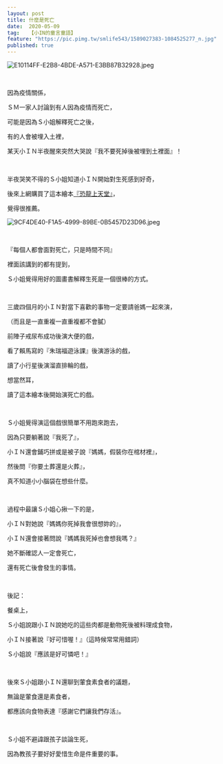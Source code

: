 ```yaml
---
layout: post
title: 什麼是死亡
date:  2020-05-09
tag:   【小IN的童言童語】
feature: "https://pic.pimg.tw/smlife543/1589027383-1084525277_n.jpg"
published: true 
---
```

<p><img alt="E10114FF-E2B8-4BDE-A571-E3BB87B32928.jpeg" src="https://pic.pimg.tw/smlife543/1589027383-1084525277_n.jpg" title="E10114FF-E2B8-4BDE-A571-E3BB87B32928.jpeg"></p>

<p>&nbsp;</p>

<p>因為疫情關係，</p>

<p>ＳＭ一家人討論到有人因為疫情而死亡，</p>

<p>可能是因為Ｓ小姐解釋死亡之後，</p>

<p>有的人會被埋入土裡，</p>

<p>某天小ＩＮ半夜醒來突然大哭說『我不要死掉後被埋到土裡面』！</p>

<p>&nbsp;</p>

<p>半夜哭笑不得的Ｓ小姐知道小ＩＮ開始對生死感到好奇，</p>

<p>後來上網購買了這本繪本<a href="https://www.books.com.tw/products/0010343771" target="_blank">『恐龍上天堂』</a>，</p>

<p>覺得很推薦。</p>

<p><img alt="9CF4DE40-F1A5-4999-89BE-0B5457D23D96.jpeg" src="https://pic.pimg.tw/smlife543/1589027379-3503996985_n.jpg" title="9CF4DE40-F1A5-4999-89BE-0B5457D23D96.jpeg"></p>

<p>&nbsp;</p>

<p>『每個人都會面對死亡，只是時間不同』</p>

<p>裡面該講到的都有提到，</p>

<p>Ｓ小姐覺得用好的圖畫書解釋生死是一個很棒的方式。</p>

<p>&nbsp;</p>

<p>三歲四個月的小ＩＮ對當下喜歡的事物一定要請爸媽一起來演，</p>

<p>（而且是一直重複一直重複都不會膩）</p>

<p>前陣子戒尿布成功後演大便的戲，</p>

<p>看了賴馬寫的『朱瑞福遊泳課』後演游泳的戲，</p>

<p>讀了小行星後演溜直排輪的戲，</p>

<p>想當然耳，</p>

<p>讀了這本繪本後開始演死亡的戲。</p>

<p>&nbsp;</p>

<p>Ｓ小姐覺得演這個戲很簡單不用跑來跑去，</p>

<p>因為只要躺著說『我死了』，</p>

<p>小ＩＮ還會鋪巧拼或是被子說『媽媽，假裝你在棺材裡』，</p>

<p>然後問『你要土葬還是火葬』，</p>

<p>真不知道小小腦袋在想些什麼。</p>

<p>&nbsp;</p>

<p>過程中最讓Ｓ小姐心揪一下的是，</p>

<p>小ＩＮ對她說『媽媽你死掉我會很想妳的』，</p>

<p>小ＩＮ還會接著問說『媽媽我死掉也會想我嗎？』</p>

<p>她不斷確認人一定會死亡，</p>

<p>還有死亡後會發生的事情。</p>

<p>&nbsp;</p>

<p>後記：</p>

<p>餐桌上，</p>

<p>Ｓ小姐說跟小ＩＮ說她吃的這些肉都是動物死後被料理成食物，</p>

<p>小ＩＮ接著說『好可惜喔！』（這時候常常用錯詞）</p>

<p>Ｓ小姐說『應該是好可憐吧！』</p>

<p>&nbsp;</p>

<p>後來Ｓ小姐跟小ＩＮ還聊到葷食素食者的議題，</p>

<p>無論是葷食還是素食者，</p>

<p>都應該向食物表達『感謝它們讓我們存活』。</p>

<p>&nbsp;</p>

<p>Ｓ小姐不避諱跟孩子談論生死，</p>

<p>因為教孩子要好好愛惜生命是件重要的事。</p>

